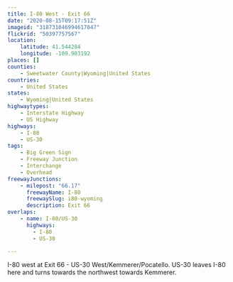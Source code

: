 ```yaml
---
title: I-80 West - Exit 66
date: "2020-08-15T09:17:51Z"
imageid: "318731046994617047"
flickrid: "50397757567"
location:
    latitude: 41.544284
    longitude: -109.903192
places: []
counties:
    - Sweetwater County|Wyoming|United States
countries:
    - United States
states:
    - Wyoming|United States
highwaytypes:
    - Interstate Highway
    - US Highway
highways:
    - I-80
    - US-30
tags:
    - Big Green Sign
    - Freeway Junction
    - Interchange
    - Overhead
freewayJunctions:
    - milepost: "66.17"
      freewayName: I-80
      freewaySlug: i80-wyoming
      description: Exit 66
overlaps:
    - name: I-80/US-30
      highways:
        - I-80
        - US-30

---
```

I-80 west at Exit 66 - US-30 West/Kemmerer/Pocatello.  US-30 leaves I-80 here and turns towards the northwest towards Kemmerer.